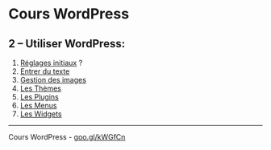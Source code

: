 # Cours WordPress

## 2 – Utiliser WordPress:

1. [Réglages initiaux](01-Reglages-initiaux.md) ?
2. [Entrer du texte](02-Texte.md)
3. [Gestion des images](03-Images.md)
4. [Les Thèmes](04-Themes.md)
5. [Les Plugins](05-Plugins.md)
6. [Les Menus](06-Menus.md)
7. [Les Widgets](07-Widgets.md)


******

Cours WordPress - [goo.gl/kWGfCn](https://github.com/ms-studio/cours-WP-fr/)
